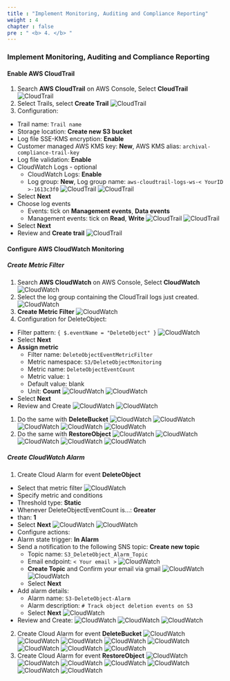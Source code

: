 ```yaml
---
title : "Implement Monitoring, Auditing and Compliance Reporting"
weight : 4
chapter : false
pre : " <b> 4. </b> "
---
```


### Implement Monitoring, Auditing and Compliance Reporting

#### Enable AWS CloudTrail

1. Search **AWS CloudTrail** on AWS Console, Select **CloudTrail**
![CloudTrail](CloudTrail-1.png)
2. Select Trails, select **Create Trail**
![CloudTrail](CloudTrail-2.png)
3. Configuration:
- Trail name: `Trail name`
- Storage location: **Create new S3 bucket**
- Log file SSE-KMS encryption: **Enable**
- Customer managed AWS KMS key: **New**, AWS KMS alias: `archival-compliance-trail-key`
- Log file validation: **Enable**
- CloudWatch Logs - optional
  - CloudWatch Logs: **Enable**
  - Log group: **New**, Log group name: `aws-cloudtrail-logs-ws-< YourID >-1613c3f0`
![CloudTrail](CloudTrail-3.png)
![CloudTrail](CloudTrail-4.png)
- Select **Next**
- Choose log events
  - Events: tick on **Management events**, **Data events**
  - Management events: tick on **Read**, **Write**
![CloudTrail](CloudTrail-5.png)
![CloudTrail](CloudTrail-6.png)
- Select **Next**
- Review and **Create trail**
![CloudTrail](CloudTrail-7.png)
#### Configure AWS CloudWatch Monitoring
##### Create Metric Filter
1. Search **AWS CloudWatch** on AWS Console, Select **CloudWatch**
![CloudWatch](CloudWatch-1.png)
2. Select the log group containing the CloudTrail logs just created.
![CloudWatch](CloudWatch-2.png)
3. **Create Metric Filter**
![CloudWatch](CloudWatch-3.png)
4. Configuration for DeleteObject: 
- Filter pattern: `{ $.eventName = "DeleteObject" }`
![CloudWatch](CloudWatch-4.png)
- Select **Next**
- **Assign metric**
  - Filter name: `DeleteObjectEventMetricFilter`
  - Metric namespace: `S3/DeleteObjectMonitoring`
  - Metric name: `DeleteObjectEventCount`
  - Metric value: `1`
  - Default value: blank
  - Unit: **Count**
![CloudWatch](CloudWatch-5.png)
![CloudWatch](CloudWatch-6.png)
- Select **Next**
- Review and Create
![CloudWatch](CloudWatch-7.png)
![CloudWatch](CloudWatch-8.png)

1. Do the same with **DeleteBucket**
![CloudWatch](CloudWatch-19.png)
![CloudWatch](CloudWatch-20.png)
![CloudWatch](CloudWatch-21.png)
![CloudWatch](CloudWatch-22.png)
![CloudWatch](CloudWatch-23.png)
1. Do the same with **RestoreObject**
![CloudWatch](CloudWatch-24.png)
![CloudWatch](CloudWatch-25.png)
![CloudWatch](CloudWatch-26.png)
![CloudWatch](CloudWatch-27.png)
![CloudWatch](CloudWatch-28.png)

##### Create CloudWatch Alarm
1. Create Cloud Alarm for event **DeleteObject**
- Select that metric filter
![CloudWatch](CloudWatch-9.png)
- Specify metric and conditions
 - Threshold type: **Static**
 - Whenever DeleteObjectEventCount is...: **Greater**
 - than: **1**
- Select **Next**
![CloudWatch](CloudWatch-10.png)
![CloudWatch](CloudWatch-11.png)
- Configure actions:
 - Alarm state trigger: **In Alarm**
 - Send a notification to the following SNS topic: **Create new topic**
   - Topic name: `S3_DeleteObject_Alarm_Topic`
   - Email endpoint: `< Your email >`
![CloudWatch](CloudWatch-12.png)
   - **Create Topic** and Confirm your email via gmail 
![CloudWatch](CloudWatch-13.png)
![CloudWatch](CloudWatch-14.png)
   - Select **Next**  
 - Add alarm details:
   - Alarm name: `S3-DeleteObject-Alarm`
   - Alarm description: `# Track object deletion events on S3`
   - Select **Next**
![CloudWatch](CloudWatch-15.png)
 - Review and Create:
![CloudWatch](CloudWatch-16.png)
![CloudWatch](CloudWatch-17.png)
![CloudWatch](CloudWatch-18.png)
2. Create Cloud Alarm for event **DeleteBucket**
![CloudWatch](CloudWatch-29.png)
![CloudWatch](CloudWatch-30.png)
![CloudWatch](CloudWatch-31.png)
![CloudWatch](CloudWatch-32.png)
![CloudWatch](CloudWatch-33.png)
![CloudWatch](CloudWatch-34.png)
![CloudWatch](CloudWatch-35.png)
![CloudWatch](CloudWatch-36.png)
3. Create Cloud Alarm for event **RestoreObject**
![CloudWatch](CloudWatch-37.png)
![CloudWatch](CloudWatch-38.png)
![CloudWatch](CloudWatch-39.png)
![CloudWatch](CloudWatch-40.png)
![CloudWatch](CloudWatch-41.png)
![CloudWatch](CloudWatch-42.png)
![CloudWatch](CloudWatch-43.png)
